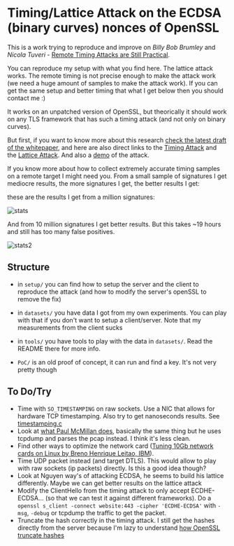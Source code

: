# Timing/Lattice Attack on the ECDSA (binary curves) nonces of OpenSSL

This is a work trying to reproduce and improve on *Billy Bob Brumley* and *Nicola Tuveri* - [Remote Timing Attacks are Still Practical](https://eprint.iacr.org/2011/232.pdf).

You can reproduce my setup with what you find here. The lattice attack works. The remote timing is not precise enough to make the attack work (we need a huge amount of samples to make the attack work). If you can get the same setup and better timing that what I get below then you should contact me :)

It works on an unpatched version of OpenSSL, but theorically it should work on any TLS framework that has such a timing attack (and not only on binary curves).

But first, if you want to know more about this research [check the latest draft of the whitepaper](whitepaper.pdf), and here are also direct links to the [Timing Attack](setup/client/attack.c) and the [Lattice Attack](setup/client/offline/lattice.sage). And also a [demo](https://www.youtube.com/watch?v=P2NbKHn7RkI&feature=youtu.be) of the attack.

If you know more about how to collect extremely accurate timing samples on a remote target I might need you. From a small sample of signatures I get mediocre results, the more signatures I get, the better results I get:

these are the results I get from a million signatures:

![stats](http://i.imgur.com/Lt2Z5gD.png)

And from 10 million signatures I get better results. But this takes ~19 hours and still has too many false positives.

![stats2](http://i.imgur.com/zhqgPGM.png)

## Structure

* in `setup/` you can find how to setup the server and the client to reproduce the attack (and how to modify the server's openSSL to remove the fix)

* in `datasets/` you have data I got from my own experiments. You can play with that if you don't want to setup a client/server. Note that my measurements from the client sucks

* in `tools/` you have tools to play with the data in `datasets/`. Read the README there for more info.

* `PoC/` is an old proof of concept, it can run and find a key. It's not very pretty though


## To Do/Try

* Time with `SO_TIMESTAMPING` on raw sockets. Use a NIC that allows for hardware TCP timestamping. Also try to get nanoseconds results. See [timestamping.c](https://www.kernel.org/doc/Documentation/networking/timestamping/timestamping.c)
* Look at [what Paul McMillan does](https://github.com/PaulMcMillan/2014_ekoparty), basically the same thing but he uses tcpdump and parses the pcap instead. I think it's less clean.
* Find other ways to optimize the network card ([Tuning 10Gb network cards on Linux by Breno Henrique Leitao, IBM](https://wiki.chipp.ch/twiki/pub/CmsTier3/NodeTypeFileServerHPDL380G7/ols2009-pages-169-1842.pdf)).
* Time UDP packet instead (and target DTLS). This would allow to play with raw sockets (ip packets) directly. Is this a good idea though?
* Look at Nguyen way's of attacking ECDSA, he seems to build his lattice differently. Maybe we can get better results on the lattice attack
* Modify the ClientHello from the timing attack to only accept ECDHE-ECDSA... (so that we can test it against different frameworks). Do a `openssl s_client -connect website:443 -cipher 'ECDHE-ECDSA'` with `-msg`, `-debug` or tcpdump the traffic to get the packet.
* Truncate the hash correctly in the timing attack. I still get the hashes directly from the server because I'm lazy to understand [how OpenSSL truncate hashes](https://github.com/openssl/openssl/blob/master/crypto/ecdsa/ecs_ossl.c#L286)

